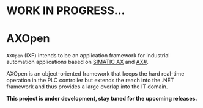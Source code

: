 # WORK IN PROGRESS...

# AXOpen

`AXOpen` (IXF) intends to be an application framework for industrial automation applications based on [SIMATIC AX](https://simatic-ax.siemens.io) and [AX#](https://github.com/ix-ax/axsharp).

AXOpen is an object-oriented framework that keeps the hard real-time operation in the PLC controller but extends the reach into the .NET framework and thus provides a large overlap into the IT domain.

**This project is under development, stay tuned for the upcoming releases.**


